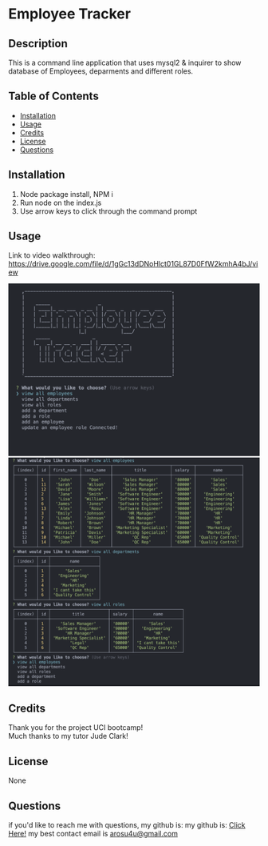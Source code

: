 # Employee Tracker
  
  ## Description 
  
  This is a command line application that uses mysql2 & inquirer to show database of Employees, deparments and different roles.
  
  ## Table of Contents
  
  - [Installation](#installation)
  - [Usage](#usage)
  - [Credits](#credits)
  - [License](#license)
  - [Questions](#questions)
  
  
  ## Installation
  
  1. Node package install, NPM i 
  2. Run node on the index.js 
  3. Use arrow keys to click through the command prompt
  
  ## Usage
  
  Link to video walkthrough: https://drive.google.com/file/d/1gGc13dDNoHlct01GL87D0FfW2kmhA4bJ/view
  
  ![Start Screen](Assets/Screenshot%202023-09-26%20at%209.45.14%20PM.png)
  ![Menu](Assets/Screenshot%202023-09-26%20at%209.45.58%20PM.png)
  
  ## Credits
  
  Thank you for the project UCI bootcamp! <br/> Much thanks to my tutor Jude Clark!
  
  ## License
  
  None

  ## Questions
  
  if you'd like to reach me with questions, my github is:
  my github is: [Click Here!](https://github.com/RaptureMe)
  my best contact email is arosu4u@gmail.com
  
  